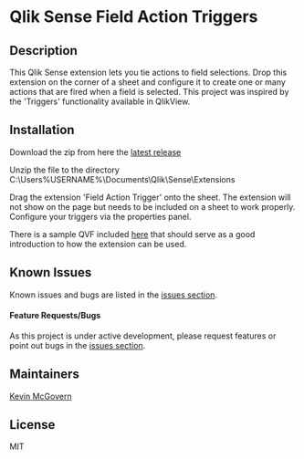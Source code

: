 # Qlik Sense Field Action Triggers

## Description

This Qlik Sense extension lets you tie actions to field selections.  Drop this extension on the corner of a sheet and configure it to create one or many actions that are fired when a field is selected.  This project was inspired by the 'Triggers' functionality available in QlikView.

## Installation

Download the zip from here the [latest release](https://github.com/mcgovey/qlik-sense-action-triggers/releases/latest)

Unzip the file to the directory C:\Users\%USERNAME%\Documents\Qlik\Sense\Extensions

Drag the extension 'Field Action Trigger' onto the sheet.  The extension will not show on the page but needs to be included on a sheet to work properly.  Configure your triggers via the properties panel.

There is a sample QVF included [here](https://github.com/mcgovey/qlik-sense-action-triggers/tree/master/doc) that should serve as a good introduction to how the extension can be used.

## Known Issues

Known issues and bugs are listed in the [issues section](https://github.com/mcgovey/qlik-sense-action-triggers/issues).

#### Feature Requests/Bugs

As this project is under active development, please request features or point out bugs in the [issues section](https://github.com/mcgovey/qlik-sense-action-triggers/issues).

## Maintainers

[Kevin McGovern](https://github.com/mcgovey)

## License

MIT
